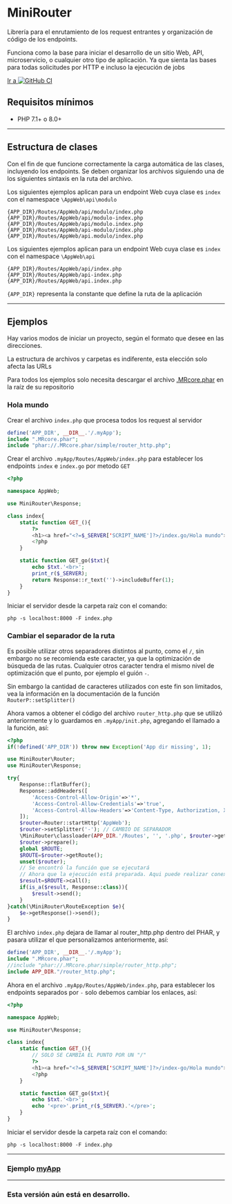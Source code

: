 # MiniRouter

Librería para el enrutamiento de los request entrantes y organización de código de los endpoints.

Funciona como la base para iniciar el desarrollo de un sitio Web, API, microservicio, o cualquier otro tipo de aplicación.
Ya que sienta las bases para todas solicitudes por HTTP e incluso la ejecución de jobs

[Ir a ![GitHub CI](http://www.google.com/s2/favicons?domain=www.github.com)](https://github.com/yordanny90/MiniRouter)

## Requisitos mínimos

- PHP 7.1+ o 8.0+

---
## Estructura de clases

Con el fin de que funcione correctamente la carga automática de las clases, incluyendo los endpoints. Se deben organizar los archivos siguiendo una de los siguientes sintaxis en la ruta del archivo.

Los siguientes ejemplos aplican para un endpoint Web cuya clase es `index` con el namespace `\AppWeb\api\modulo`

    {APP_DIR}/Routes/AppWeb/api/modulo/index.php
    {APP_DIR}/Routes/AppWeb/api/modulo-index.php
    {APP_DIR}/Routes/AppWeb/api/modulo.index.php
    {APP_DIR}/Routes/AppWeb/api-modulo/index.php
    {APP_DIR}/Routes/AppWeb/api.modulo/index.php

Los siguientes ejemplos aplican para un endpoint Web cuya clase es `index` con el namespace `\AppWeb\api`

    {APP_DIR}/Routes/AppWeb/api/index.php
    {APP_DIR}/Routes/AppWeb/api-index.php
    {APP_DIR}/Routes/AppWeb/api.index.php

`{APP_DIR}` representa la constante que define la ruta de la aplicación

---
## Ejemplos

Hay varios modos de iniciar un proyecto, según el formato que desee en las direcciones.

La estructura de archivos y carpetas es indiferente, esta elección solo afecta las URLs

Para todos los ejemplos solo necesita descargar el archivo [.MRcore.phar](.MRcore.phar) en la raíz de su repositorio

### Hola mundo

Crear el archivo `index.php` que procesa todos los request al servidor
```PHP
define('APP_DIR', __DIR__.'/.myApp');
include ".MRcore.phar";
include "phar://.MRcore.phar/simple/router_http.php";
```

Crear el archivo `.myApp/Routes/AppWeb/index.php` para establecer los endpoints `index` e `index.go` por metodo `GET`
```PHP
<?php

namespace AppWeb;

use MiniRouter\Response;

class index{
	static function GET_(){
		?>
		<h1><a href="<?=$_SERVER['SCRIPT_NAME']?>/index.go/Hola mundo">Go</a></h1>
		<?php
	}

	static function GET_go($txt){
		echo $txt.'<br>';
		print_r($_SERVER);
		return Response::r_text('')->includeBuffer(1);
	}
}
```

Iniciar el servidor desde la carpeta raíz con el comando:
```shell
php -s localhost:8000 -F index.php
```

### Cambiar el separador de la ruta

Es posible utilizar otros separadores distintos al punto, como el `/`, sin embargo no se recomienda este caracter, ya que la optimización de búsqueda de las rutas.
Cualquier otros caracter tendra el mismo nivel de optimización que el punto, por ejemplo el guión `-`.

Sin embargo la cantidad de caracteres utilizados con este fin son limitados, vea la información en la documentación de la función `RouterP::setSplitter()`

Ahora vamos a obtener el código del archivo `router_http.php` que se utilizó anteriormente y lo guardamos en `.myApp/init.php`, agregando el llamado a la función,  así:

```PHP
<?php
if(!defined('APP_DIR')) throw new Exception('App dir missing', 1);

use MiniRouter\Router;
use MiniRouter\Response;

try{
	Response::flatBuffer();
	Response::addHeaders([
		'Access-Control-Allow-Origin'=>'*',
		'Access-Control-Allow-Credentials'=>'true',
		'Access-Control-Allow-Headers'=>'Content-Type, Authorization, X-Requested-With',
	]);
	$router=Router::startHttp('AppWeb');
	$router->setSplitter('-'); // CAMBIO DE SEPARADOR
	\MiniRouter\classloader(APP_DIR.'/Routes', '', '.php', $router->getMainNamespace(), true);
	$router->prepare();
	global $ROUTE;
	$ROUTE=$router->getRoute();
	unset($router);
	// Se encontró la función que se ejecutará
	// Ahora que la ejecución está preparada. Aqui puede realizar conexiones a bases de datos, inicio de sesión u otros servicios externos que puedan retrazar la ejecución
	$result=$ROUTE->call();
	if(is_a($result, Response::class)){
		$result->send();
	}
}catch(\MiniRouter\RouteException $e){
	$e->getResponse()->send();
}
```

El archivo `index.php` dejara de llamar al router_http.php dentro del PHAR, y pasara utilizar el que personalizamos anteriormente, así:
```PHP
define('APP_DIR', __DIR__.'/.myApp');
include ".MRcore.phar";
//include "phar://.MRcore.phar/simple/router_http.php";
include APP_DIR."/router_http.php";
```

Ahora en el archivo `.myApp/Routes/AppWeb/index.php`, para establecer los endpoints separados por `-` solo debemos cambiar los enlaces, así:

```PHP
<?php

namespace AppWeb;

use MiniRouter\Response;

class index{
	static function GET_(){
		// SOLO SE CAMBIA EL PUNTO POR UN "/"
		?>
		<h1><a href="<?=$_SERVER['SCRIPT_NAME']?>/index-go/Hola mundo">Go</a></h1>
		<?php
	}

	static function GET_go($txt){
		echo $txt.'<br>';
		echo '<pre>'.print_r($_SERVER).'</pre>';
	}
}
```

Iniciar el servidor desde la carpeta raíz con el comando:
```shell
php -s localhost:8000 -F index.php
```

---
### Ejemplo [myApp](.MyApp.md)

---
### Esta versión aún está en desarrollo. ###
